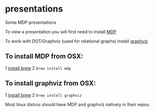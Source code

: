 # presentations
Some MDP presentations

To view a presentation you will first need to install [MDP](https://github.com/visit1985/mdp)

To work with DOT/Graphviz (used for relational graphs) install [graphviz](https://github.com/graphp/graphviz)

To install MDP from OSX:
------------------------
1 [install brew](https://brew.sh/)
2 `brew install mdp`

To install graphviz from OSX:
-----------------------------
1 [install brew](https://brew.sh/)
2 `brew install graphviz`

Most linux distros should have MDP and graphviz natively in their repos.
